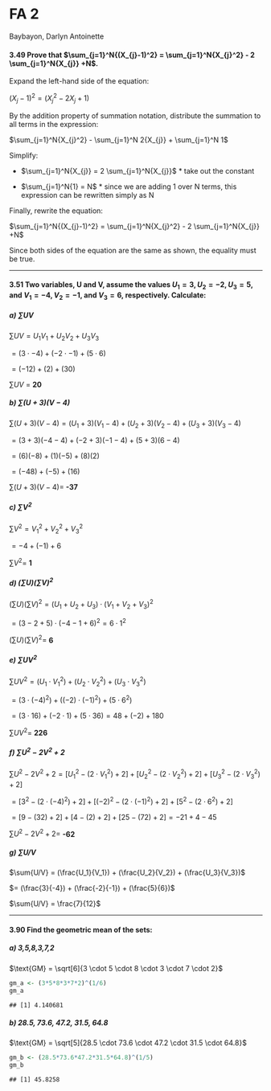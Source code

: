 FA 2
================
Baybayon, Darlyn Antoinette

#### 3.49 Prove that $\sum_{j=1}^N{(X_{j}-1)^2} = \sum_{j=1}^N{X_{j}^2} - 2 \sum_{j=1}^N{X_{j}} +N$.

Expand the left-hand side of the equation:

$(X_{j}-1)^2 = (X_{j}^2 - 2X_{j} + 1)$

By the addition property of summation notation, distribute the summation
to all terms in the expression:

$\sum_{j=1}^N{X_{j}^2} - \sum_{j=1}^N 2{X_{j}} + \sum_{j=1}^N 1$

Simplify:

- $\sum_{j=1}^N{X_{j}} = 2 \sum_{j=1}^N{X_{j}}$ \* take out the constant

- $\sum_{j=1}^N{1} = N$ \* since we are adding 1 over N terms, this
  expression can be rewritten simply as N

Finally, rewrite the equation:

$\sum_{j=1}^N{(X_{j}-1)^2} = \sum_{j=1}^N{X_{j}^2} - 2 \sum_{j=1}^N{X_{j}} +N$

Since both sides of the equation are the same as shown, the equality
must be true.

------------------------------------------------------------------------

#### 3.51 Two variables, U and V, assume the values $U_1 = 3, U_2 = - 2, U_3 = 5,$ and $V_1 = -4, V_2 = -1,$ and $V_3 = 6$, respectively. Calculate:

##### a) $\sum{UV}$

$\sum{UV} = U_1V_1 + U_2V_2 + U_3V_3$

$= (3 \cdot -4) + (-2 \cdot -1) + (5 \cdot 6)$

$= (-12) + (2) + (30)$

$\sum{UV}$ = **20**

##### b) $\sum{(U+3)(V-4)}$

$\sum{(U+3)(V-4)} = (U_1 + 3)(V_1 - 4) + (U_2 + 3)(V_2 - 4) + (U_3 + 3)(V_3 - 4)$

$= (3+3)(-4-4) + (-2+3)(-1-4) + (5+3)(6-4)$

$= (6)(-8) + (1)(-5) + (8)(2)$

$= (-48) + (-5) + (16)$

$\sum{(U+3)(V-4)} =$ **-37**

##### c) $\sum{V^2}$

$\sum{V^2} = V_1^2 + V_2^2 + V_3^2$

$= -4 + (-1) + 6$

$\sum{V^2} =$ **1**

##### d) $(\sum{U})(\sum{V})^2$

$(\sum{U})(\sum{V})^2 = (U_1 + U_2 + U_3) \cdot (V_1 + V_2 + V_3)^2$

$= (3 - 2 + 5) \cdot (-4 - 1 + 6)^2 = 6 \cdot 1^2$

$(\sum{U})(\sum{V})^2 =$ **6**

##### e) $\sum{UV^2}$

$\sum{UV^2} = (U_1 \cdot V_1^2) + (U_2 \cdot V_2^2) + (U_3 \cdot V_3^2)$

$= (3 \cdot (-4)^2) + ((-2) \cdot (-1)^2) + (5 \cdot 6^2)$

$= (3 \cdot 16) + (-2  \cdot 1) + (5  \cdot 36) = 48 + (-2) + 180$

$\sum{UV^2} =$ **226**

##### f) $\sum{U^2 -2V^2 + 2}$

$\sum{U^2 -2V^2 + 2} = [U_1^2 - (2 \cdot V_1^2) + 2] + [U_2^2 - (2 \cdot V_2^2) + 2] + [U_3^2 - (2 \cdot V_3^2) + 2]$

$= [3^2 - (2 \cdot (-4)^2) + 2] + [(-2)^2 - (2 \cdot (-1)^2) + 2] + [5^2 - (2 \cdot 6^2) + 2]$

$= [9 - (32) + 2] + [4 - (2) + 2] + [25 - (72) + 2] = -21 +  4 - 45$

$\sum{U^2 -2V^2 + 2} =$ **-62**

##### g) $\sum{U/V}$

$\sum{U/V} = (\frac{U_1}{V_1}) + (\frac{U_2}{V_2}) + (\frac{U_3}{V_3})$

$= (\frac{3}{-4}) + (\frac{-2}{-1}) + (\frac{5}{6})$

$\sum{U/V} = \frac{7}{12}$

------------------------------------------------------------------------

#### 3.90 Find the geometric mean of the sets:

##### a) 3,5,8,3,7,2

$\text{GM} = \sqrt[6]{3 \cdot 5 \cdot 8 \cdot 3 \cdot 7 \cdot 2}$

``` r
gm_a <- (3*5*8*3*7*2)^(1/6)
gm_a
```

    ## [1] 4.140681

##### b) 28.5, 73.6, 47.2, 31.5, 64.8

$\text{GM} = \sqrt[5]{28.5 \cdot 73.6 \cdot 47.2 \cdot 31.5 \cdot 64.8}$

``` r
gm_b <- (28.5*73.6*47.2*31.5*64.8)^(1/5)
gm_b
```

    ## [1] 45.8258

